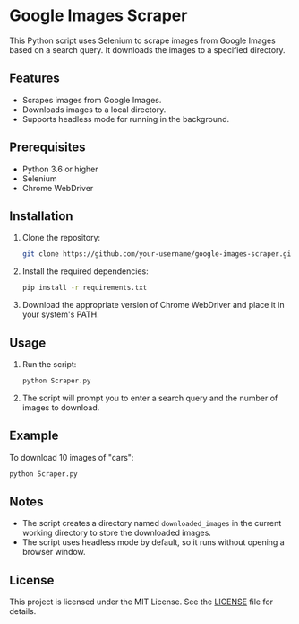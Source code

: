# Google Images Scraper

This Python script uses Selenium to scrape images from Google Images based on a search query. It downloads the images to a specified directory.

## Features

- Scrapes images from Google Images.
- Downloads images to a local directory.
- Supports headless mode for running in the background.

## Prerequisites

- Python 3.6 or higher
- Selenium
- Chrome WebDriver

## Installation

1. Clone the repository:
   ```bash
   git clone https://github.com/your-username/google-images-scraper.git
   ```

2. Install the required dependencies:
   ```bash
   pip install -r requirements.txt
   ```

3. Download the appropriate version of Chrome WebDriver and place it in your system's PATH.

## Usage

1. Run the script:
   ```bash
   python Scraper.py
   ```

2. The script will prompt you to enter a search query and the number of images to download.

## Example

To download 10 images of "cars":
```bash
python Scraper.py
```

## Notes

- The script creates a directory named `downloaded_images` in the current working directory to store the downloaded images.
- The script uses headless mode by default, so it runs without opening a browser window.

## License

This project is licensed under the MIT License. See the [LICENSE](LICENSE) file for details.
